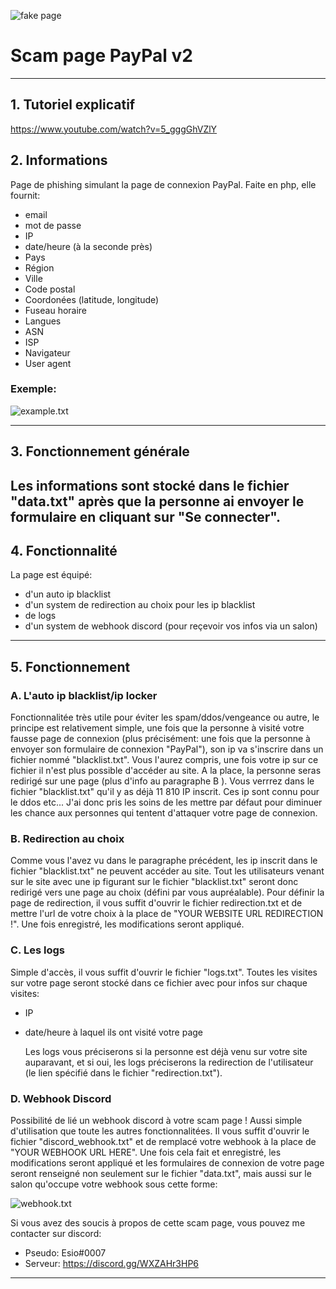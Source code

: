 ![fake page](https://media.discordapp.net/attachments/633782210238873612/872501183011512381/unknown.png?width=1246&height=629)
# Scam page PayPal v2
----
## 1. Tutoriel explicatif
https://www.youtube.com/watch?v=5_gggGhVZlY 
## 2. Informations
Page de phishing simulant la page de connexion PayPal. 
Faite en php, elle fournit:
  - email
  - mot de  passe
  - IP
  - date/heure (à la seconde près)
  - Pays
  - Région
  - Ville
  - Code postal
  - Coordonées (latitude, longitude)
  - Fuseau horaire
  - Langues
  - ASN
  - ISP
  - Navigateur
  - User agent

### Exemple:
![example.txt](https://media.discordapp.net/attachments/633782210238873612/882046827761901618/unknown.png?width=1360&height=630)


----
## 3. Fonctionnement générale


Les informations sont stocké dans le fichier "data.txt" après que la personne ai envoyer le formulaire en cliquant sur "Se connecter".
----
## 4. Fonctionnalité

La page est équipé:
  - d'un auto ip blacklist
  - d'un system de redirection au choix pour les ip blacklist
  - de logs
  - d'un system de webhook discord (pour reçevoir vos infos via un salon)
----
## 5. Fonctionnement

  ### A. L'auto ip blacklist/ip locker
  Fonctionnalitée très utile pour éviter les spam/ddos/vengeance ou autre, le principe est relativement simple, une fois que la personne à visité votre fausse page de connexion (plus précisément: une fois que la personne à envoyer son formulaire de connexion "PayPal"), son ip va s'inscrire dans un fichier nommé "blacklist.txt". Vous l'aurez compris, une fois votre ip sur ce fichier il n'est plus possible d'accéder au site. A la place, la personne seras redirigé sur une page (plus d'info au paragraphe B ). Vous verrrez dans le fichier "blacklist.txt" qu'il y as déjà 11 810 IP inscrit. Ces ip sont connu pour le ddos etc... J'ai donc pris les soins de les mettre par défaut pour diminuer les chance aux personnes qui tentent d'attaquer votre page de connexion.

### B. Redirection au choix
Comme vous l'avez vu dans le paragraphe précédent, les ip inscrit dans le fichier "blacklist.txt" ne peuvent accéder au site. Tout les utilisateurs venant sur le site avec une ip figurant sur le fichier "blacklist.txt" seront donc redirigé vers une page au choix (défini par vous aupréalable). Pour définir la page de redirection, il vous suffit d'ouvrir le fichier redirection.txt et de mettre l'url de votre choix à la place de "YOUR WEBSITE URL REDIRECTION !". Une fois enregistré, les modifications seront appliqué.

  ### C. Les logs
   Simple d'accès, il vous suffit d'ouvrir le fichier "logs.txt". Toutes les visites sur votre page seront stocké dans ce fichier avec pour infos sur chaque visites:
 - IP
 - date/heure à laquel ils ont visité votre page

   Les logs vous préciserons si la personne est déjà venu sur votre site auparavant, et si oui, les logs préciserons la redirection de l'utilisateur (le lien spécifié      dans le fichier "redirection.txt").
   
### D. Webhook Discord
Possibilité de lié un webhook discord à votre scam page ! Aussi simple d'utilisation que toute les autres fonctionnalitées. Il vous suffit d'ouvrir le fichier "discord_webhook.txt" et de remplacé votre webhook à la place de "YOUR WEBHOOK URL HERE". Une fois cela fait et enregistré, les modifications seront appliqué et les formulaires de connexion de votre page seront renseigné non seulement sur le fichier "data.txt", mais aussi sur le salon qu'occupe votre webhook sous cette forme:

![webhook.txt](https://media.discordapp.net/attachments/633782210238873612/882065636883312670/unknown.png?width=597&height=630)

Si vous avez des soucis à propos de cette scam page, vous pouvez me contacter sur discord:
  - Pseudo: Esio#0007
  - Serveur: https://discord.gg/WXZAHr3HP6

----
